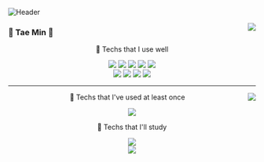 ![Header](https://capsule-render.vercel.app/api?type=waving&color=auto&height=100&section=header)
<div align="center">
    <img align="right" src="https://github-readme-stats.vercel.app/api/top-langs/?username=kimtaemin27&theme=dracula&exclude_repo=Computer-Science-Engineering&layout=compact&langs_count=8&card_width=460"/>
    
</div>
  
  ### 🌟 Tae Min 🌟
  
  
  <div align="center">

  <p align="center"> 📌 Techs that I use well </p>  
  
  <img src="https://img.shields.io/badge/MYSQL-4479A1?style=flat-square&logo=mysql&logoColor=white">
  <img src="https://img.shields.io/badge/Oracle-F80000?style=plastic&logo=oracle&logoColor=white">
  <img src="https://img.shields.io/badge/MySQL-4479A1?style=plastic&logo=mysql&logoColor=white">
  <img src="https://img.shields.io/badge/Java-007396?style=plastic&logo=OpenJDK&logoColor=white">
  <img src="https://img.shields.io/badge/SPRING-6DB33F?style=flat-square&logo=spring&logoColor=white">
  <br>
  <img src="https://img.shields.io/badge/HTML5-E34F26?style=plastic&logo=html5&logoColor=white"/>
  <img src="https://img.shields.io/badge/CSS-1572B6?style=plastic&logo=css3&logoColor=white"/>
  <img src="https://img.shields.io/badge/Javascript-F7DF1E?style=plastic&logo=javascript&logoColor=black">
  <img src="https://img.shields.io/badge/Bootstrap-7952B3?style=plastic&logo=bootstrap&logoColor=white">


  
</div>

 ---

<div align="center">
    <img align="right" src="https://github-readme-stats.vercel.app/api?username=kimtaemin27&show_icons=true&theme=dracula"/>  
  <p align="center"> 📌 Techs that I've used at least once </p>  
    <img src="https://img.shields.io/badge/Laravel-4479A1?style=flat-square&logo=mysql&logoColor=white">
    
  <p align="center"> 📌 Techs that I'll study </p>
  <img src="https://img.shields.io/badge/Python-3766AB?style=plastic&logo=Python&logoColor=white"/>

</div>

<div align="center">
    <img src="https://github-readme-activity-graph.vercel.app/graph?username=kimtaemin27&theme=dracula">
</div>


<!--![Footer](https://capsule-render.vercel.app/api?type=waving&color=auto&height=100&section=footer)-->
